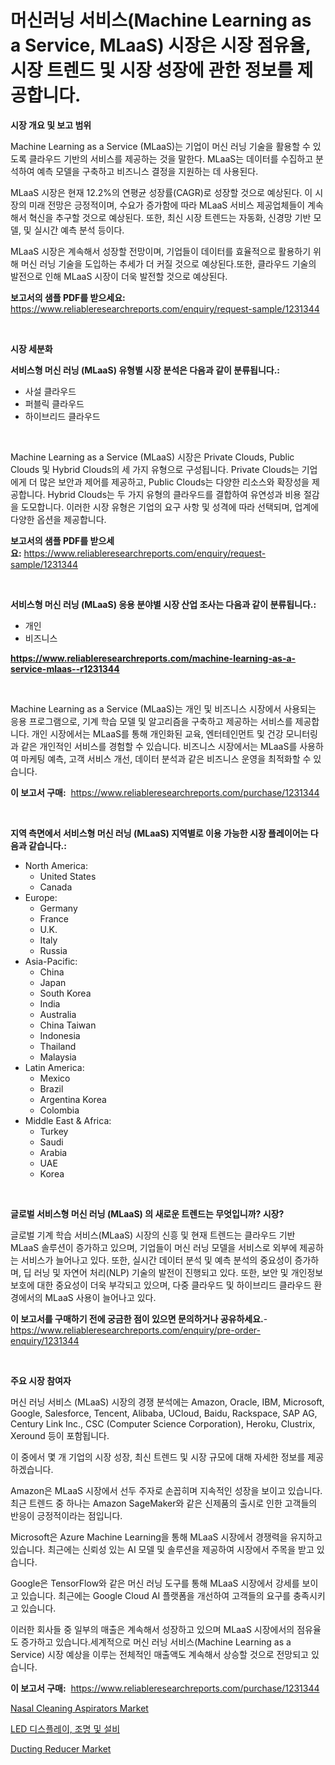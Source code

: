 <p><h1>머신러닝 서비스(Machine Learning as a Service, MLaaS) 시장은 시장 점유율, 시장 트렌드 및 시장 성장에 관한 정보를 제공합니다.</h1></p><p><strong>시장 개요 및 보고 범위</strong></p>
<p><p>Machine Learning as a Service (MLaaS)는 기업이 머신 러닝 기술을 활용할 수 있도록 클라우드 기반의 서비스를 제공하는 것을 말한다. MLaaS는 데이터를 수집하고 분석하여 예측 모델을 구축하고 비즈니스 결정을 지원하는 데 사용된다. </p><p>MLaaS 시장은 현재 12.2%의 연평균 성장률(CAGR)로 성장할 것으로 예상된다. 이 시장의 미래 전망은 긍정적이며, 수요가 증가함에 따라 MLaaS 서비스 제공업체들이 계속해서 혁신을 추구할 것으로 예상된다. 또한, 최신 시장 트렌드는 자동화, 신경망 기반 모델, 및 실시간 예측 분석 등이다.</p><p>MLaaS 시장은 계속해서 성장할 전망이며, 기업들이 데이터를 효율적으로 활용하기 위해 머신 러닝 기술을 도입하는 추세가 더 커질 것으로 예상된다.또한, 클라우드 기술의 발전으로 인해 MLaaS 시장이 더욱 발전할 것으로 예상된다.</p></p>
<p><strong>보고서의 샘플 PDF를 받으세요:</strong> <a href="https://www.reliableresearchreports.com/enquiry/request-sample/1231344">https://www.reliableresearchreports.com/enquiry/request-sample/1231344</a></p>
<p>&nbsp;</p>
<p><strong>시장 세분화</strong></p>
<p><strong>서비스형 머신 러닝 (MLaaS) 유형별 시장 분석은 다음과 같이 분류됩니다.:</strong></p>
<p><ul><li>사설 클라우드</li><li>퍼블릭 클라우드</li><li>하이브리드 클라우드</li></ul></p>
<p>&nbsp;</p>
<p><p>Machine Learning as a Service (MLaaS) 시장은 Private Clouds, Public Clouds 및 Hybrid Clouds의 세 가지 유형으로 구성됩니다. Private Clouds는 기업에게 더 많은 보안과 제어를 제공하고, Public Clouds는 다양한 리소스와 확장성을 제공합니다. Hybrid Clouds는 두 가지 유형의 클라우드를 결합하여 유연성과 비용 절감을 도모합니다. 이러한 시장 유형은 기업의 요구 사항 및 성격에 따라 선택되며, 업계에 다양한 옵션을 제공합니다.</p></p>
<p><strong>보고서의 샘플 PDF를 받으세요:</strong>&nbsp;<a href="https://www.reliableresearchreports.com/enquiry/request-sample/1231344">https://www.reliableresearchreports.com/enquiry/request-sample/1231344</a></p>
<p>&nbsp;</p>
<p><strong> 서비스형 머신 러닝 (MLaaS) 응용 분야별 시장 산업 조사는 다음과 같이 분류됩니다.:</strong></p>
<p><ul><li>개인</li><li>비즈니스</li></ul></p>
<p><strong><a href="https://www.reliableresearchreports.com/machine-learning-as-a-service-mlaas--r1231344">https://www.reliableresearchreports.com/machine-learning-as-a-service-mlaas--r1231344</a></strong></p>
<p>&nbsp;</p>
<p><p>Machine Learning as a Service (MLaaS)는 개인 및 비즈니스 시장에서 사용되는 응용 프로그램으로, 기계 학습 모델 및 알고리즘을 구축하고 제공하는 서비스를 제공합니다. 개인 시장에서는 MLaaS를 통해 개인화된 교육, 엔터테인먼트 및 건강 모니터링과 같은 개인적인 서비스를 경험할 수 있습니다. 비즈니스 시장에서는 MLaaS를 사용하여 마케팅 예측, 고객 서비스 개선, 데이터 분석과 같은 비즈니스 운영을 최적화할 수 있습니다.</p></p>
<p><strong>이 보고서 구매:</strong>&nbsp; <a href="https://www.reliableresearchreports.com/purchase/1231344">https://www.reliableresearchreports.com/purchase/1231344</a></p>
<p>&nbsp;</p>
<p><strong>지역 측면에서 서비스형 머신 러닝 (MLaaS) 지역별로 이용 가능한 시장 플레이어는 다음과 같습니다.:</strong></p>
<p><ul>
    <li>
        North America:
        <ul>
            <li>United States</li>
            <li>Canada</li>
        </ul>
    </li>
    <li>
        Europe:
        <ul>
            <li>Germany</li>
            <li>France</li>
            <li>U.K.</li>
            <li>Italy</li>
            <li>Russia</li>
        </ul>
    </li>
    <li>
        Asia-Pacific:
        <ul>
            <li>China</li>
            <li>Japan</li>
            <li>South Korea</li>
            <li>India</li>
            <li>Australia</li>
            <li>China Taiwan</li>
            <li>Indonesia</li>
            <li>Thailand</li>
            <li>Malaysia</li>
        </ul>
    </li>
    <li>
        Latin America:
        <ul>
            <li>Mexico</li>
            <li>Brazil</li>
            <li>Argentina Korea</li>
            <li>Colombia</li>
        </ul>
    </li>
    <li>
        Middle East & Africa:
        <ul>
            <li>Turkey</li>
            <li>Saudi</li>
            <li>Arabia</li>
            <li>UAE</li>
            <li>Korea</li>
        </ul>
    </li>
    </ul></p>
<p>&nbsp;</p>
<p><strong>글로벌 서비스형 머신 러닝 (MLaaS) 의 새로운 트렌드는 무엇입니까? 시장?</strong></p>
<p><p>글로벌 기계 학습 서비스(MLaaS) 시장의 신흥 및 현재 트렌드는 클라우드 기반 MLaaS 솔루션이 증가하고 있으며, 기업들이 머신 러닝 모델을 서비스로 외부에 제공하는 서비스가 늘어나고 있다. 또한, 실시간 데이터 분석 및 예측 분석의 중요성이 증가하며, 딥 러닝 및 자연어 처리(NLP) 기술의 발전이 진행되고 있다. 또한, 보안 및 개인정보 보호에 대한 중요성이 더욱 부각되고 있으며, 다중 클라우드 및 하이브리드 클라우드 환경에서의 MLaaS 사용이 늘어나고 있다.</p></p>
<p><strong>이 보고서를 구매하기 전에 궁금한 점이 있으면 문의하거나 공유하세요.</strong>- <a href="https://www.reliableresearchreports.com/enquiry/pre-order-enquiry/1231344">https://www.reliableresearchreports.com/enquiry/pre-order-enquiry/1231344</a></p>
<p>&nbsp;</p>
<p><strong>주요 시장 참여자</strong></p>
<p><p>머신 러닝 서비스 (MLaaS) 시장의 경쟁 분석에는 Amazon, Oracle, IBM, Microsoft, Google, Salesforce, Tencent, Alibaba, UCloud, Baidu, Rackspace, SAP AG, Century Link Inc., CSC (Computer Science Corporation), Heroku, Clustrix, Xeround 등이 포함됩니다. </p><p>이 중에서 몇 개 기업의 시장 성장, 최신 트렌드 및 시장 규모에 대해 자세한 정보를 제공하겠습니다. </p><p>Amazon은 MLaaS 시장에서 선두 주자로 손꼽히며 지속적인 성장을 보이고 있습니다. 최근 트렌드 중 하나는 Amazon SageMaker와 같은 신제품의 출시로 인한 고객들의 반응이 긍정적이라는 점입니다. </p><p>Microsoft은 Azure Machine Learning을 통해 MLaaS 시장에서 경쟁력을 유지하고 있습니다. 최근에는 신뢰성 있는 AI 모델 및 솔루션을 제공하여 시장에서 주목을 받고 있습니다. </p><p>Google은 TensorFlow와 같은 머신 러닝 도구를 통해 MLaaS 시장에서 강세를 보이고 있습니다. 최근에는 Google Cloud AI 플랫폼을 개선하여 고객들의 요구를 충족시키고 있습니다. </p><p>이러한 회사들 중 일부의 매출은 계속해서 성장하고 있으며 MLaaS 시장에서의 점유율도 증가하고 있습니다.세계적으로 머신 러닝 서비스(Machine Learning as a Service) 시장 예상을 이루는 전체적인 매출액도 계속해서 상승할 것으로 전망되고 있습니다.</p></p>
<p><strong>이 보고서 구매:</strong>&nbsp;&nbsp;<a href="https://www.reliableresearchreports.com/purchase/1231344">https://www.reliableresearchreports.com/purchase/1231344</a></p>
<p><p><a href="https://github.com/beatblasta/Market-Research-Report-List-2/blob/main/nasal-cleaning-aspirators-market.md">Nasal Cleaning Aspirators Market</a></p><p><a href="https://github.com/darrellockm3ytan895656/Market-Research-Report-List-1/blob/main/176141322176.md">LED 디스플레이, 조명 및 설비</a></p><p><a href="https://github.com/shotows/Market-Research-Report-List-2/blob/main/ducting-reducer-market.md">Ducting Reducer Market</a></p></p>